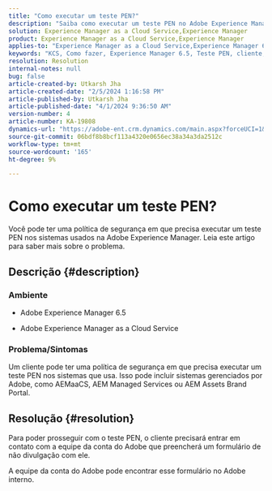 ```yaml
---
title: "Como executar um teste PEN?"
description: "Saiba como executar um teste PEN no Adobe Experience Manager."
solution: Experience Manager as a Cloud Service,Experience Manager
product: Experience Manager as a Cloud Service,Experience Manager
applies-to: "Experience Manager as a Cloud Service,Experience Manager 6.5"
keywords: "KCS, Como fazer, Experience Manager 6.5, Teste PEN, cliente, serviço em nuvem Experience Manager, AEM"
resolution: Resolution
internal-notes: null
bug: false
article-created-by: Utkarsh Jha
article-created-date: "2/5/2024 1:16:58 PM"
article-published-by: Utkarsh Jha
article-published-date: "4/1/2024 9:36:50 AM"
version-number: 4
article-number: KA-19808
dynamics-url: "https://adobe-ent.crm.dynamics.com/main.aspx?forceUCI=1&pagetype=entityrecord&etn=knowledgearticle&id=a150aed5-28c4-ee11-9079-6045bd006b25"
source-git-commit: 06bdf8b8bcf113a4320e0656ec38a34a3da2512c
workflow-type: tm+mt
source-wordcount: '165'
ht-degree: 9%

---
```


# Como executar um teste PEN?


Você pode ter uma política de segurança em que precisa executar um teste PEN nos sistemas usados na Adobe Experience Manager. Leia este artigo para saber mais sobre o problema.

## Descrição {#description}


### <b>Ambiente</b>

- Adobe Experience Manager 6.5


- Adobe Experience Manager as a Cloud Service




### <b>Problema/Sintomas</b>

Um cliente pode ter uma política de segurança em que precisa executar um teste PEN nos sistemas que usa. Isso pode incluir sistemas gerenciados por Adobe, como AEMaaCS, AEM Managed Services ou AEM Assets Brand Portal.


## Resolução {#resolution}


Para poder prosseguir com o teste PEN, o cliente precisará entrar em contato com a equipe da conta do Adobe que preencherá um formulário de não divulgação com ele.

A equipe da conta do Adobe pode encontrar esse formulário no Adobe interno.
